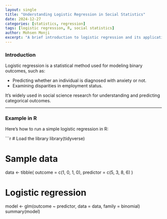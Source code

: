 ```yaml
---
layout: single
title: "Understanding Logistic Regression in Social Statistics"
date: 2024-12-27
categories: [statistics, regression]
tags: [logistic regression, R, social statistics]
author: Mohsen Monji
excerpt: "A brief introduction to logistic regression and its applications in social statistics, with examples in R."
---
```


### Introduction

Logistic regression is a statistical method used for modeling binary outcomes, such as:

- Predicting whether an individual is diagnosed with anxiety or not.
- Examining disparities in employment status.

It’s widely used in social science research for understanding and predicting categorical outcomes.

---

### Example in R

Here’s how to run a simple logistic regression in R:

<div class="code-box">
```r
# Load the library
library(tidyverse)

# Sample data
data <- tibble(
  outcome = c(1, 0, 1, 0),
  predictor = c(5, 3, 8, 6)
)

# Logistic regression
model <- glm(outcome ~ predictor, data = data, family = binomial)
summary(model)